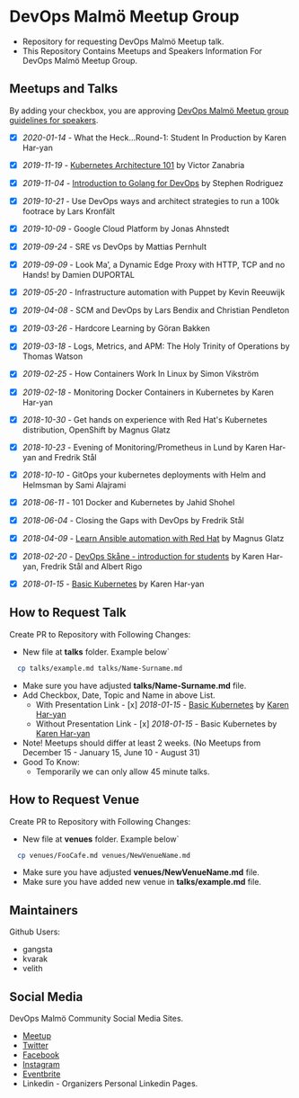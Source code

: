 # DevOps Malmö Meetup Group

- Repository for requesting DevOps Malmö Meetup talk.
- This Repository Contains Meetups and Speakers Information For DevOps Malmö Meetup Group.

## Meetups and Talks

By adding your checkbox, you are approving [DevOps Malmö Meetup group guidelines for speakers](guidelines.md).

- [x] *2020-01-14* - What the Heck...Round-1: Student In Production by Karen Har-yan
- [x] *2019-11-19* - [Kubernetes Architecture 101](https://1drv.ms/b/s!AkfPlO3svI6PiWlbWNo_y3XAXpbY?e=mazgQo) by Victor Zanabria
- [x] *2019-11-04* - [Introduction to Golang for DevOps](https://docs.google.com/presentation/d/1HiIKcAwCkYYhrBupiYXNmtjSC0svMvdWqLTbxL0WRw0/edit?usp=sharing) by Stephen Rodriguez
- [x] *2019-10-21* - Use DevOps ways and architect strategies to run a 100k footrace by Lars Kronfält
- [x] *2019-10-09* - Google Cloud Platform by Jonas Ahnstedt
- [x] *2019-09-24* - SRE vs DevOps by Mattias Pernhult
- [x] *2019-09-09* - Look Ma’, a Dynamic Edge Proxy with HTTP, TCP and no Hands! by Damien DUPORTAL
- [x] *2019-05-20* - Infrastructure automation with Puppet by Kevin Reeuwijk
- [x] *2019-04-08* - SCM and DevOps by Lars Bendix and Christian Pendleton
- [x] *2019-03-26* - Hardcore Learning by Göran Bakken
- [x] *2019-03-18* - Logs, Metrics, and APM: The Holy Trinity of Operations by Thomas Watson
- [x] *2019-02-25* - How Containers Work In Linux by Simon Vikström
- [x] *2019-02-18* - Monitoring Docker Containers in Kubernetes by Karen Har-yan
- [x] *2018-10-30* - Get hands on experience with Red Hat's Kubernetes distribution, OpenShift by Magnus Glatz
- [x] *2018-10-23* - Evening of Monitoring/Prometheus in Lund by Karen Har-yan and Fredrik Stål
- [x] *2018-10-10* - GitOps your kubernetes deployments with Helm and Helmsman by Sami Alajrami
- [x] *2018-06-11* - 101 Docker and Kubernetes by Jahid Shohel
- [x] *2018-06-04* - Closing the Gaps with DevOps by Fredrik Stål
- [x] *2018-04-09* - [Learn Ansible automation with Red Hat](https://goo.gl/ThoJBB) by Magnus Glatz
- [x] *2018-02-20* - [DevOps Skåne - introduction for students](https://goo.gl/K5sbk7) by Karen Har-yan, Fredrik Stål and Albert Rigo
- [x] *2018-01-15* - [Basic Kubernetes](https://goo.gl/GTHwyi) by Karen Har-yan


## How to Request Talk

Create PR to Repository with Following Changes:

- New file at **talks** folder. Example below\`
```sh
  cp talks/example.md talks/Name-Surname.md
```
- Make sure you have adjusted **talks/Name-Surname.md** file.
- Add Checkbox, Date, Topic and Name in above List.
  - With Presentation Link    - [x] *2018-01-15* - [Basic Kubernetes](https://linktopresentation.com) by [Karen Har-yan](talks/Karen-Haryan.md)
  - Without Presentation Link - [x] *2018-01-15* - Basic Kubernetes by [Karen Har-yan](talks/Karen-Haryan.md)
- Note! Meetups should differ at least 2 weeks. (No Meetups from December 15 - January 15, June 10 - August 31)
- Good To Know:
  - Temporarily we can only allow 45 minute talks.

## How to Request Venue

Create PR to Repository with Following Changes:

- New file at **venues** folder. Example below\`
```sh
  cp venues/FooCafe.md venues/NewVenueName.md
```
- Make sure you have adjusted **venues/NewVenueName.md** file.
- Make sure you have added new venue in **talks/example.md** file.

## Maintainers

Github Users:
- gangsta
- kvarak
- velith

## Social Media

DevOps Malmö Community Social Media Sites.

 - [Meetup](https://www.meetup.com/DevOpsMalmo/)
 - [Twitter](https://twitter.com/DevopsMalmo)
 - [Facebook](https://www.facebook.com/groups/devopsmalmo/)
 - [Instagram](https://www.instagram.com/devopsmalmo/)
 - [Eventbrite](http://devopsmalmo.eventbrite.com/)
 - Linkedin - Organizers Personal Linkedin Pages.

